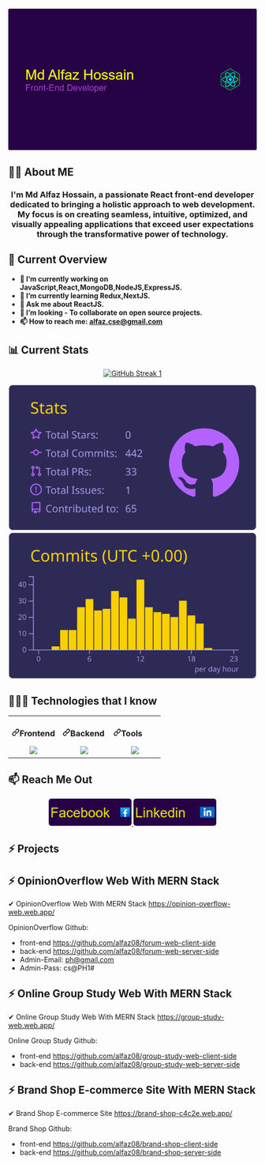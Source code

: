 

<!--
**alfaz08/alfaz08** is a ✨ _special_ ✨ repository because its `README.md` (this file) appears on your GitHub profile.

Here are some ideas to get you started again:
### Hi there 👋
- 🔭 I’m currently working on ...
- 🌱 I’m currently learning ...
- 👯 I’m looking to collaborate on ...
- 🤔 I’m looking for help with ...
- 💬 Ask me about ...
- 📫 How to reach me: ...
- 😄 Pronouns: ...
- ⚡ Fun fact:sdd ...
-->
![Header](./asset/github-header-image%20(5).png)

## 👨‍🏫 About ME
<div align="center">
  <h3>
    I'm Md Alfaz Hossain, a passionate React front-end developer dedicated to bringing a holistic approach to web development. My focus is on creating seamless, intuitive, optimized, and visually appealing applications that exceed user expectations through the transformative power of technology.
  </h3>

</div>

## 👀 Current Overview
- **🔭 I’m currently working on JavaScript,React,MongoDB,NodeJS,ExpressJS.**
- **🌱 I’m currently learning Redux,NextJS.**
- **💬 Ask me about ReactJS.**
- **👯 I’m looking - To collaborate on open source projects.**
- **📫 How to reach me: alfaz.cse@gmail.com**



## 📊 Current Stats

<div align="center">
  <a href="https://github.com/alfaz08">
    <img src="https://github-readme-streak-stats.herokuapp.com?user=alfaz08&theme=shades-of-purple" alt="GitHub Streak 1" width="50%">
  </a>
  

[![](https://raw.githubusercontent.com/alfaz08/alfaz08/master/profile-summary-card-output/shades_of_purple/3-stats.svg)](https://github.com/alfaz08) [![](https://raw.githubusercontent.com/alfaz08/alfaz08/master/profile-summary-card-output/shades_of_purple/4-productive-time.svg)](https://github.com/alfaz08)
</div>

## 👨🏽‍💻 Technologies that I know
<table><tbody><tr><td valign="top" width="33%">
<h3 dir="auto"><a id="user-content-frontend" class="anchor" aria-hidden="true" tabindex="-1" href="#frontend"><svg class="octicon octicon-link" viewBox="0 0 16 16" version="1.1" width="16" height="16" aria-hidden="true"><path d="m7.775 3.275 1.25-1.25a3.5 3.5 0 1 1 4.95 4.95l-2.5 2.5a3.5 3.5 0 0 1-4.95 0 .751.751 0 0 1 .018-1.042.751.751 0 0 1 1.042-.018 1.998 1.998 0 0 0 2.83 0l2.5-2.5a2.002 2.002 0 0 0-2.83-2.83l-1.25 1.25a.751.751 0 0 1-1.042-.018.751.751 0 0 1-.018-1.042Zm-4.69 9.64a1.998 1.998 0 0 0 2.83 0l1.25-1.25a.751.751 0 0 1 1.042.018.751.751 0 0 1 .018 1.042l-1.25 1.25a3.5 3.5 0 1 1-4.95-4.95l2.5-2.5a3.5 3.5 0 0 1 4.95 0 .751.751 0 0 1-.018 1.042.751.751 0 0 1-1.042.018 1.998 1.998 0 0 0-2.83 0l-2.5 2.5a1.998 1.998 0 0 0 0 2.83Z"></path></svg></a>Frontend</h3>
<div align="center" dir="auto">  

  <a href="https://github.com/alfaz08">
    <img src="https://skillicons.dev/icons?i=js,react,tailwind,html,css" />
  </a>
</div>
</td><td valign="top" width="33%">
<h3 dir="auto"><a id="user-content-backend" class="anchor" aria-hidden="true" tabindex="-1" href="#backend"><svg class="octicon octicon-link" viewBox="0 0 16 16" version="1.1" width="16" height="16" aria-hidden="true"><path d="m7.775 3.275 1.25-1.25a3.5 3.5 0 1 1 4.95 4.95l-2.5 2.5a3.5 3.5 0 0 1-4.95 0 .751.751 0 0 1 .018-1.042.751.751 0 0 1 1.042-.018 1.998 1.998 0 0 0 2.83 0l2.5-2.5a2.002 2.002 0 0 0-2.83-2.83l-1.25 1.25a.751.751 0 0 1-1.042-.018.751.751 0 0 1-.018-1.042Zm-4.69 9.64a1.998 1.998 0 0 0 2.83 0l1.25-1.25a.751.751 0 0 1 1.042.018.751.751 0 0 1 .018 1.042l-1.25 1.25a3.5 3.5 0 1 1-4.95-4.95l2.5-2.5a3.5 3.5 0 0 1 4.95 0 .751.751 0 0 1-.018 1.042.751.751 0 0 1-1.042.018 1.998 1.998 0 0 0-2.83 0l-2.5 2.5a1.998 1.998 0 0 0 0 2.83Z"></path></svg></a>Backend</h3>
<div align="center" dir="auto">  

<a href="https://github.com/alfaz08">
    <img src="https://skillicons.dev/icons?i=mongodb,nodejs,express,firebase" />
  </a>
</div>
</td><td valign="top" width="33%">
<h3 dir="auto"><a id="user-content-tools" class="anchor" aria-hidden="true" tabindex="-1" href="#tools"><svg class="octicon octicon-link" viewBox="0 0 16 16" version="1.1" width="16" height="16" aria-hidden="true"><path d="m7.775 3.275 1.25-1.25a3.5 3.5 0 1 1 4.95 4.95l-2.5 2.5a3.5 3.5 0 0 1-4.95 0 .751.751 0 0 1 .018-1.042.751.751 0 0 1 1.042-.018 1.998 1.998 0 0 0 2.83 0l2.5-2.5a2.002 2.002 0 0 0-2.83-2.83l-1.25 1.25a.751.751 0 0 1-1.042-.018.751.751 0 0 1-.018-1.042Zm-4.69 9.64a1.998 1.998 0 0 0 2.83 0l1.25-1.25a.751.751 0 0 1 1.042.018.751.751 0 0 1 .018 1.042l-1.25 1.25a3.5 3.5 0 1 1-4.95-4.95l2.5-2.5a3.5 3.5 0 0 1 4.95 0 .751.751 0 0 1-.018 1.042.751.751 0 0 1-1.042.018 1.998 1.998 0 0 0-2.83 0l-2.5 2.5a1.998 1.998 0 0 0 0 2.83Z"></path></svg></a>Tools</h3>
<div align="center" dir="auto">  

<a href="https://github.com/alfaz08">
    <img src="https://skillicons.dev/icons?i=git,vercel,netlify,vscode,figma" />
  </a>
</div>
</td></tr></tbody></table>








## 📫 Reach Me Out
<p align="center" dir="auto">
  <em><strong>
    
   

<a href="https://www.facebook.com/alfaz.cse" rel="nofollow">
      <img height="55" src="./asset/github-header-image (14).png" style="max-width: 100%;">
    </a>
    <a href="www.linkedin.com/in/alfaz08" rel="nofollow">
      <img height="55" src="./asset/github-header-image (15).png" style="max-width: 100%;">
    </a>


   
  </strong></em>
</p>

## ⚡ Projects

## ⚡ OpinionOverflow Web With MERN Stack

✔ OpinionOverflow Web With MERN Stack https://opinion-overflow-web.web.app/

OpinionOverflow Github:

- front-end https://github.com/alfaz08/forum-web-client-side
- back-end https://github.com/alfaz08/forum-web-server-side
- Admin-Email: ph@gmail.com
- Admin-Pass: cs@PH1#

## ⚡ Online Group Study Web With MERN Stack

✔ Online Group Study Web With MERN Stack https://group-study-web.web.app/

Online Group Study Github:

- front-end https://github.com/alfaz08/group-study-web-client-side
- back-end https://github.com/alfaz08/group-study-web-server-side


## ⚡ Brand Shop E-commerce Site With MERN Stack

✔ Brand Shop E-commerce Site https://brand-shop-c4c2e.web.app/

Brand Shop Github:

- front-end https://github.com/alfaz08/brand-shop-client-side
- back-end https://github.com/alfaz08/brand-shop-server-side



